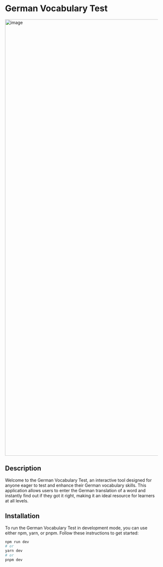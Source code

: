 # German Vocabulary Test

<img width="1437" alt="image" src="https://github.com/a-yamauchi217/language-learning-app/assets/22141294/66172b51-494f-494c-857c-aae4649ea5df">


## Description
Welcome to the German Vocabulary Test, an interactive tool designed for anyone eager to test and enhance their German vocabulary skills. This application allows users to enter the German translation of a word and instantly find out if they got it right, making it an ideal resource for learners at all levels.

## Installation
To run the German Vocabulary Test in development mode, you can use either npm, yarn, or pnpm. Follow these instructions to get started:

```bash
npm run dev
# or
yarn dev
# or
pnpm dev

